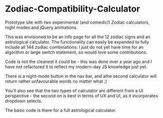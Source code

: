 # Zodiac-Compatibility-Calculator
Prototype site with two experimental (and comedic!) Zodiac calculators, night modes and jQuery animations.

This was envisioned to be an info page for all the 12 zodiac signs and an astrological calculator. 
The functionality can easily be expanded to fully include all 144 zodiac combinations: I just do not yet have time for an algorithm or large switch statement, so would love some contributions.

Code is not the cleanest it could be - this was done over a year ago and I have not refactored it to reflect my modern-day JS knowledge just yet.

There is a night-mode button in the nav bar, and athe second calculator will return rather unfavourable words no matter what ;)

You'll also see that the two types of calculator are different from a UI perspective - the second on is best in terms of UX and UI, as it incorporates dropdown selects.

The basic code is there for a full astrological calculator. 
